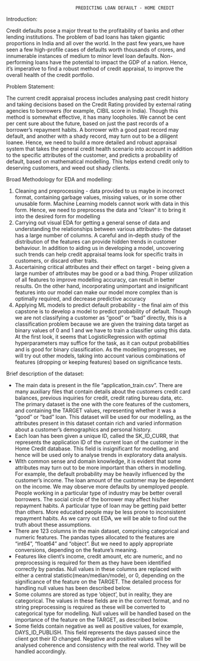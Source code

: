                               PREDICTING LOAN DEFAULT - HOME CREDIT

Introduction:

Credit defaults pose a major threat to the profitability of banks and other lending
institutions. The problem of bad loans has taken gigantic proportions in India and all
over the world. In the past few years,we have seen a few high-profile cases of defaults
worth thousands of crores, and innumerable instances of medium to minor level loan
defaults. Non-performing loans have the potential to impact the GDP of a nation. Hence,
it’s imperative to find a robust method of credit appraisal, to improve the overall health
of the credit portfolio.

Problem Statement:

The current credit appraisal process includes analysing past credit history and taking
decisions based on the Credit Rating provided by external rating agencies to borrowers
(for example, CIBIL score in India). Though this method is somewhat effective, it has
many loopholes. We cannot be cent per cent sure about the future, based on just the
past records of a borrower’s repayment habits. A borrower with a good past record may
default, and another with a shady record, may turn out to be a diligent loanee. Hence,
we need to build a more detailed and robust appraisal system that takes the general
credit health scenario into account in addition to the specific attributes of the customer,
and predicts a probability of default, based on mathematical modelling. This helps
extend credit only to deserving customers, and weed out shady clients.

Broad Methodology for EDA and modelling:

1. Cleaning and preprocessing - data provided to us maybe in incorrect format,
containing garbage values, missing values, or in some other unusable form.
Machine Learning models cannot work with data in this form. Hence, we need to
preprocess the data and “clean” it to bring it into the desired form for modelling
2. Carrying out visual EDA for getting a general sense of data and understanding
the relationships between various attributes- the dataset has a large number of
columns. A careful and in-depth study of the distribution of the features can
provide hidden trends in customer behaviour. In addition to aiding us in
developing a model, uncovering such trends can help credit appraisal teams look
for specific traits in customers, or discard other traits.
3. Ascertaining critical attributes and their effect on target - being given a large
number of attributes may be good or a bad thing. Proper utilization of all features
to improve modelling accuracy, can result in better results. On the other hand,
incorporating unimportant and insignificant features into our model can make our
model more complex than is optimally required, and decrease predictive
accuracy
4. Applying ML models to predict default probability - the final aim of this capstone
is to develop a model to predict probability of default. Though we are not
classifying a customer as “good” or “bad” directly, this is a classification problem
because we are given the training data target as binary values of 0 and 1 and we
have to train a classifier using this data. At the first look, it seems that
LogisticRegression with optimal hyperparameters may suffice for the task, as it
can output probabilities and is good for binary classification. As the modelling
progresses, we will try out other models, taking into account various
combinations of features (dropping or keeping features) based on significance
tests.

Brief description of the dataset:

- The main data is present in the file “application_train.csv”. There are many
auxiliary files that contain details about the customers credit card balances,
previous inquiries for credit, credit rating bureau data, etc. The primary dataset is
the one with the core features of the customers, and containing the TARGET
values, representing whether it was a “good” or “bad” loan. This dataset will be
used for our modelling, as the attributes present in this dataset contain rich and
varied information about a customer’s demographics and personal history.
- Each loan has been given a unique ID, called the SK_ID_CURR, that represents
the application ID of the current loan of the customer in the Home Credit
database. This field is insignificant for modelling, and hence will be used only to
analyse trends in exploratory data analysis.
- WIth common sense and domain knowledge, it is evident that some attributes
may turn out to be more important than others in modelling. For example, the
default probability may be heavily influenced by the customer’s income. The loan
amount of the customer may be dependent on the income. We may observe
more defaults by unemployed people. People working in a particular type of
industry may be better overall borrowers. The social circle of the borrower may
affect his/her repayment habits. A particular type of loan may be getting paid
better than others. More educated people may be less prone to inconsistent
repayment habits. As we carry out EDA, we will be able to find out the truth about
these assumptions.
- There are 123 columns in the main dataset, comprising categorical and numeric
features. The pandas types allocated to the features are “int64”, “float64” and
“object”. But we need to apply appropriate conversions, depending on the
feature’s meaning.
- Features like client’s income, credit amount, etc are numeric, and no
preprocessing is required for them as they have been identified correctly by
pandas. Null values in these columns are replaced with either a central
statistic(mean/median/mode), or 0, depending on the significance of the feature
on the TARGET. The detailed process for handling null values has been
described below.
- Some columns are stored as type ‘object’, but in reality, they are categorical. The
values in these fields are in the correct format, and no string preprocessing is
required as these will be converted to categorical type for modelling. Null values
will be handled based on the importance of the feature on the TARGET, as
described below.
- Some fields contain negative as well as positive values, for example,
DAYS_ID_PUBLISH. This field represents the days passed since the client got
their ID changed. Negative and positive values will be analysed coherence and
consistency with the real world. They will be handled accordingly.

